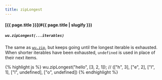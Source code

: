 ```yaml
---
title: zipLongest
---
```

#### [{{ page.title }}](#{{ page.title | slugify }})

##### `wu.zipLongest(...iterables)`

The same as [`wu.zip`](#zip), but keeps going until the longest iterable is
exhausted. When shorter iterables have been exhausted, `undefined` is used in
place of their next items.

{% highlight js %}
wu.zipLongest("hello", [3, 2, 1]);
// (["h", 3], ["e", 2], ["l", 1], ["l", undefined], ["o", undefined])
{% endhighlight %}
